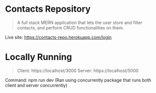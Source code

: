 # Contacts Repository

> A full stack MERN application that lets the user store and filter contacts, and perform CRUD functionalities on them. 

Live site: https://contacts-repo.herokuapp.com/login

# Locally Running

> Client: https://localhost/3000
> Server: https://localhost/5000

Command: npm run dev (Ran using concurrently package that runs both client and server concurrently)





